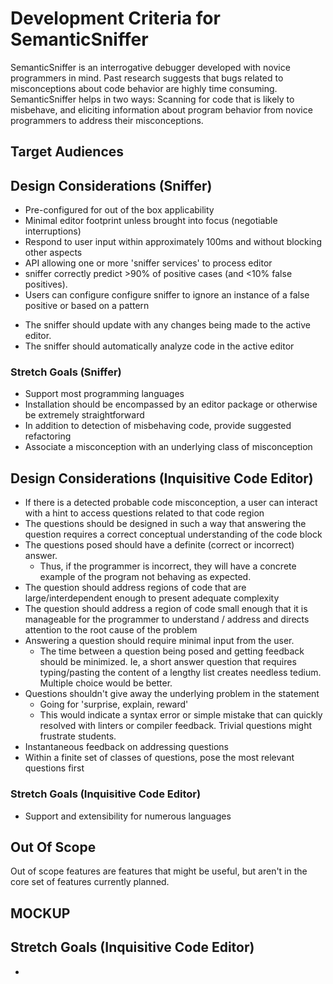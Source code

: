 # Development Criteria for SemanticSniffer

SemanticSniffer is an interrogative debugger developed with novice programmers in mind. Past research suggests that bugs related to misconceptions about code behavior are highly time consuming. SemanticSniffer helps in two ways: Scanning for code that is likely to misbehave, and eliciting information about program behavior from novice programmers to address their misconceptions.

## Target Audiences

## Design Considerations (Sniffer)
* Pre-configured for out of the box applicability
* Minimal editor footprint unless brought into focus (negotiable interruptions)
* Respond to user input within approximately 100ms and without blocking other aspects
* API allowing one or more 'sniffer services' to process editor
* sniffer correctly predict >90% of positive cases (and <10% false positives).
* Users can configure configure sniffer to ignore an instance of a false positive or based on a pattern
<!-- too many false positives will frustrate developers -->

* The sniffer should update with any changes being made to the active editor.
* The sniffer should automatically analyze code in the active editor

### Stretch Goals (Sniffer)
* Support most programming languages
* Installation should be encompassed by an editor package or otherwise be extremely straightforward
* In addition to detection of misbehaving code, provide suggested refactoring
* Associate a misconception with an underlying class of misconception

## Design Considerations (Inquisitive Code Editor)
* If there is a detected probable code misconception, a user can interact with a
hint to access questions related to that code region
* The questions should be designed in such a way that answering the question requires a correct
conceptual understanding of the code block
* The questions posed should have a definite (correct or incorrect) answer.
  * Thus, if the programmer is incorrect, they will have a concrete example of the program not behaving as expected.
* The question should address regions of code that are large/interdependent enough to present adequate complexity
* The question should address a region of code small enough that it is manageable for the programmer to understand / address and directs attention to the root cause of the problem
* Answering a question should require minimal input from the user.
  * The time between a question being posed and getting feedback should be minimized. Ie, a short answer question that requires typing/pasting the content of a lengthy list creates needless tedium. Multiple choice would be better.
* Questions shouldn't give away the underlying problem in the statement
  * Going for 'surprise, explain, reward'
  * This would indicate a syntax error or simple mistake that can quickly resolved with linters or compiler feedback. Trivial questions might frustrate students.
* Instantaneous feedback on addressing questions
* Within a finite set of classes of questions, pose the most relevant questions first

### Stretch Goals (Inquisitive Code Editor)
* Support and extensibility for numerous languages

## Out Of Scope
Out of scope features are features that might be useful, but aren't in the core set of features currently planned.

## MOCKUP




## Stretch Goals (Inquisitive Code Editor)
*
